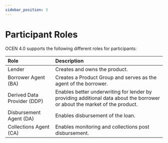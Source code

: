```yaml
---
sidebar_position: 3
---
```


# Participant Roles

OCEN 4.0 supports the following different roles for participants:

| Role                        | Description |
| :---                        | :-----      |
| Lender                      | Creates and owns the product. |
| Borrower Agent (BA) | Creates a Product Group and serves as the agent of the borrower. |
| Derived Data Provider (DDP) | Enables better underwriting for lender by providing additional data about the borrower or about the market of the product. |
| Disbursement Agent (DA)     | Enables disbursement of the loan. |
| Collections Agent (CA)      | Enables monitoring and collections post disbursement. |

